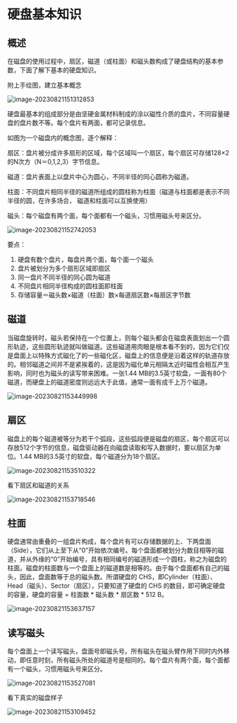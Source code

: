 # 硬盘基本知识

## 概述

在磁盘的使用过程中，扇区，磁道（或柱面）和磁头数构成了硬盘结构的基本参数，下面了解下基本的硬盘知识。

附上手绘图，建立基本概念



![image-20230821151312853](./img/硬盘基本知识/image-20230821151312853.png)

硬盘最基本的组成部分是由坚硬金属材料制成的涂以磁性介质的盘片，不同容量硬盘的盘片数不等。每个盘片有两面，都可记录信息。

如图为一个磁盘内的概念图，逐个解释：

扇区：盘片被分成许多扇形的区域，每个区域叫一个扇区，每个扇区可存储128×2的N次方（N＝0,1,2,3）字节信息。

磁道：盘片表面上以盘片中心为圆心，不同半径的同心圆称为磁道。

柱面：不同盘片相同半径的磁道所组成的圆柱称为柱面（磁道与柱面都是表示不同半径的圆，在许多场合， 磁道和柱面可以互换使用）

磁头：每个磁盘有两个面，每个面都有一个磁头，习惯用磁头号来区分。

![image-20230821152742053](./img/硬盘基本知识/image-20230821152742053.png)

要点：

1. 硬盘有数个盘片，每盘片两个面，每个面一个磁头
2. 盘片被划分为多个扇形区域即扇区
3. 同一盘片不同半径的同心圆为磁道
4. 不同盘片相同半径构成的圆柱面即柱面
5. 存储容量＝磁头数×磁道（柱面）数×每道扇区数×每扇区字节数

## 磁道

当磁盘旋转时，磁头若保持在一个位置上，则每个磁头都会在磁盘表面划出一个圆形轨迹，这些圆形轨迹就叫做磁道。这些磁道用肉眼是根本看不到的，因为它们仅是盘面上以特殊方式磁化了的一些磁化区，磁盘上的信息便是沿着这样的轨道存放的。相邻磁道之间并不是紧挨着的，这是因为磁化单元相隔太近时磁性会相互产生影响，同时也为磁头的读写带来困难。一张1.44 MB的3.5英寸软盘，一面有80个磁道，而硬盘上的磁道密度则远远大于此值，通常一面有成千上万个磁道。

![image-20230821153449998](./img/硬盘基本知识/image-20230821153449998.png)

## 扇区

磁盘上的每个磁道被等分为若干个弧段，这些弧段便是磁盘的扇区，每个扇区可以存放512个字节的信息，磁盘驱动器在向磁盘读取和写入数据时，要以扇区为单位。1.44 MB的3.5英寸的软盘，每个磁道分为18个扇区。

![image-20230821153510322](./img/硬盘基本知识/image-20230821153510322.png)

看下扇区和磁道的关系

![image-20230821153718546](./img/硬盘基本知识/image-20230821153718546.png)



## 柱面

硬盘通常由重叠的一组盘片构成，每个盘片有可以存储数据的上、下两盘面（Side），它们从上至下从“0”开始依次编号。每个盘面都被划分为数目相等的磁道，并从外缘的“0”开始编号，具有相同编号的磁道形成一个圆柱，称之为磁盘的柱面。磁盘的柱面数与一个盘面上的磁道数是相等的。由于每个盘面都有自己的磁头，因此，盘面数等于总的磁头数。所谓硬盘的 CHS，即Cylinder（柱面）、Head（磁头）、Sector（扇区），只要知道了硬盘的 CHS 的数目，即可确定硬盘的容量，硬盘的容量 = 柱面数 \* 磁头数 \* 扇区数 \* 512 B。

![image-20230821153637157](./img/硬盘基本知识/image-20230821153637157.png)

## 读写磁头

每个盘面上一个读写磁头，盘面号即磁头号。所有磁头在磁头臂作用下同时内外移动，即任意时刻，所有磁头所处的磁道号是相同的。每个盘片有两个面，每个面都有一个磁头，习惯用磁头号来区分。

![image-20230821153527081](./img/硬盘基本知识/image-20230821153527081.png)



看下真实的磁盘样子

![image-20230821153109452](./img/硬盘基本知识/image-20230821153109452.png)



